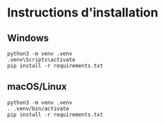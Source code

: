 # Instructions d'installation

## Windows
```
python3 -m venv .venv
.venv\Scripts\activate
pip install -r requirements.txt
```

## macOS/Linux
```
python3 -m venv .venv
. .venv/bin/activate
pip install -r requirements.txt
```
